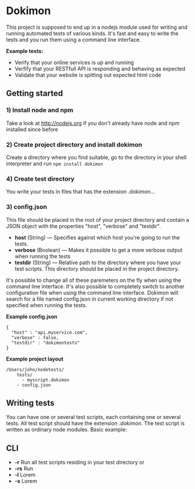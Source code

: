 # Dokimon

This project is supposed to end up in a nodejs module used for writing and running automated tests of various kinds. 
It's fast and easy to write the tests and you run them using a command line interface.

<strong>Example tests:</strong>

  - Verify that your online services is up and running
  - Verfify that your RESTfull API is responding and behaving as expected
  - Validate that your website is spitting out expected html code 

## Getting started

### 1) Install node and npm
Take a look at http://nodejs.org if you don't already have node and npm installed since before

### 2) Create project directory and install dokimon
Create a directory where you find suitable, go to the directory in your shell interpreter and run 
``npm install dokimon``

### 4) Create test directory
You write your tests in files that has the extension .dokimon...

### 3) config.json
This file should be placed in the root of your project directory and contain a JSON object with 
the properties "host", "verbose" and "testdir". 

  - <strong>host</strong> (String) —  Specifies against which host you're going to run the tests. 
  - <strong>verbose</strong> (Boolean) — Makes it possible to get a more verbose output when running the tests
  - <strong>testdir</strong> (String) — Relative path to the directory where you have your test scripts.
  This directory should be placed in the project directory.

It's possible to change all of these paremeters on the fly when using the command line interface. It's also
possible to completely switch to another configuration file when using the command line interface. Dokimon 
will search for a file named config.json in current working directory if not specified when running the tests.

<strong>Example config.json</strong>

```
{
  "host" : "api.myservice.com",
  "verbose" : false,
  "testdir" : "dokimontests"
}
```

<strong>Example project layout</strong>

```
/Users/john/nodetests/
    tests/
      - myscript.dokimon
    - config.json
```

## Writing tests

You can have one or several test scripts, each containing one or several tests. All test script should have
the extension <em>.dokimon</em>. The test script is written as ordinary node modules. Basic example:

## CLI
  - <strong>-r</strong> Run all test scripts residing in your test directory or 
  - <strong>-rs</strong> Run
  - <strong>-l</strong> Lorem
  - <strong>-s</strong> Lorem
